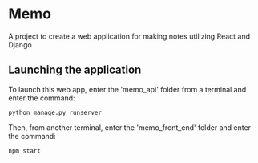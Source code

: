 # Memo
A project to create a web application for making notes utilizing React and Django

## Launching the application
To launch this web app, enter the 'memo_api' folder from a terminal and enter the command:
```
python manage.py runserver
```

Then, from another terminal, enter the 'memo_front_end' folder and enter the command:
```
npm start
```
